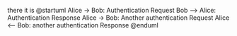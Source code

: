 there it is
@startuml
Alice -> Bob: Authentication Request
Bob --> Alice: Authentication Response
Alice -> Bob: Another authentication Request
Alice <-- Bob: another authentication Response
@enduml